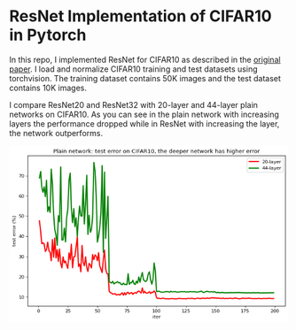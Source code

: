 # ResNet Implementation of CIFAR10 in Pytorch
In this repo, I implemented ResNet for CIFAR10 as described in the [original paper](https://arxiv.org/abs/1512.03385). I load and normalize CIFAR10 training and test datasets using torchvision. The training dataset contains 50K images and the test dataset contains 10K images.

I compare ResNet20 and ResNet32 with 20-layer and 44-layer plain networks on CIFAR10. As you can see in the plain network with increasing layers the performance dropped while in ResNet with increasing the layer, the network outperforms.

![test error on cifar10](/images/plain_test_error.png)


